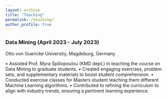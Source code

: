 ```yaml
---
layout: archive
title: "Teaching"
permalink: /teaching/
author_profile: true
---
```



### Data Mining (April 2023 - July 2023)

Otto von Guericke University, Magdeburg, Germany

• Assisted Prof. Myra Spiliopoulou (KMD dept.) in teaching the course on Data Mining to graduate students.
• Created engaging exercises, problem sets, and supplementary materials to boost student comprehension.
• Conducted exercise classes for Masters student teaching them different Machine Learning algorithms.
• Contributed to refining the curriculum to align with industry trends, ensuring a pertinent learning experience.
